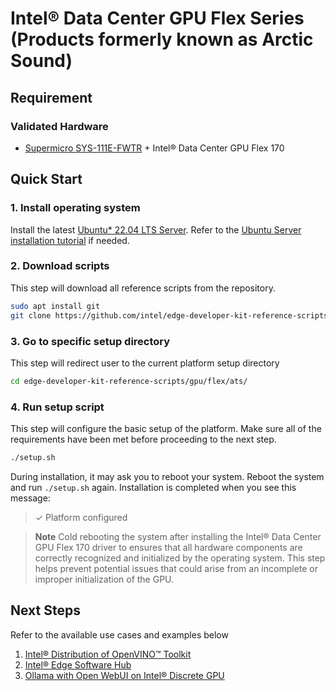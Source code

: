 # Intel® Data Center GPU Flex Series (Products formerly known as Arctic Sound)

## Requirement
### Validated Hardware
- [Supermicro SYS-111E-FWTR](https://www.supermicro.com/en/products/system/iot/1u/sys-111e-fwtr) + Intel® Data Center GPU Flex 170

## Quick Start
### 1. Install operating system
Install the latest [Ubuntu* 22.04 LTS Server](https://releases.ubuntu.com/jammy/). Refer to the [Ubuntu Server installation tutorial](https://ubuntu.com/tutorials/install-ubuntu-server#1-overview) if needed.

### 2. Download scripts
This step will download all reference scripts from the repository.
```bash
sudo apt install git
git clone https://github.com/intel/edge-developer-kit-reference-scripts
```

### 3. Go to specific setup directory
This step will redirect user to the current platform setup directory
```bash
cd edge-developer-kit-reference-scripts/gpu/flex/ats/
```

### 4. Run setup script
This step will configure the basic setup of the platform. Make sure all of the requirements have been met before proceeding to the next step.
```bash
./setup.sh
```
During installation, it may ask you to reboot your system. Reboot the system and run `./setup.sh` again. Installation is completed when you see this message:
> ✓ Platform configured

> **Note**
> Cold rebooting the system after installing the Intel® Data Center GPU Flex 170 driver to ensures that all hardware components are correctly recognized and initialized by the operating system. This step helps prevent potential issues that could arise from an incomplete or improper initialization of the GPU.

## Next Steps
Refer to the available use cases and examples below
1. [Intel® Distribution of OpenVINO™ Toolkit](../../../usecases/ai/openvino/README.md)
2. [Intel® Edge Software Hub](https://www.intel.com/content/www/us/en/developer/topic-technology/edge-5g/edge-solutions/overview.html)
3. [Ollama with Open WebUI on Intel® Discrete GPU](../../../usecases/ai/openwebui-ollama/README.md)
